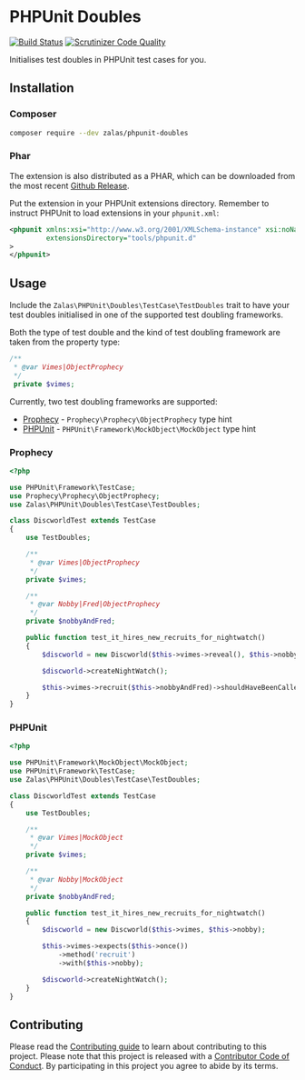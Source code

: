 # PHPUnit Doubles

[![Build Status](https://travis-ci.com/jakzal/phpunit-doubles.svg?branch=master)](https://travis-ci.com/jakzal/phpunit-doubles)
[![Scrutinizer Code Quality](https://scrutinizer-ci.com/g/jakzal/phpunit-doubles/badges/quality-score.png?b=master)](https://scrutinizer-ci.com/g/jakzal/phpunit-doubles/?branch=master)

Initialises test doubles in PHPUnit test cases for you.

## Installation

### Composer

```bash
composer require --dev zalas/phpunit-doubles
```

### Phar

The extension is also distributed as a PHAR, which can be downloaded from the most recent
[Github Release](https://github.com/jakzal/phpunit-doubles/releases).

Put the extension in your PHPUnit extensions directory.
Remember to instruct PHPUnit to load extensions in your `phpunit.xml`:

```xml
<phpunit xmlns:xsi="http://www.w3.org/2001/XMLSchema-instance" xsi:noNamespaceSchemaLocation="https://schema.phpunit.de/8.0/phpunit.xsd"
         extensionsDirectory="tools/phpunit.d"
>
</phpunit>
```

## Usage

Include the `Zalas\PHPUnit\Doubles\TestCase\TestDoubles` trait to have your test doubles initialised
in one of the supported test doubling frameworks.

Both the type of test double and the kind of test doubling framework are taken from the property type:

```php
/**
 * @var Vimes|ObjectProphecy
 */
 private $vimes;
```

Currently, two test doubling frameworks are supported:

* [Prophecy](https://github.com/phpspec/prophecy) - `Prophecy\Prophecy\ObjectProphecy` type hint
* [PHPUnit](https://phpunit.de/manual/current/en/test-doubles.html) - `PHPUnit\Framework\MockObject\MockObject` type hint

### Prophecy

```php
<?php

use PHPUnit\Framework\TestCase;
use Prophecy\Prophecy\ObjectProphecy;
use Zalas\PHPUnit\Doubles\TestCase\TestDoubles;

class DiscworldTest extends TestCase
{
    use TestDoubles;

    /**
     * @var Vimes|ObjectProphecy
     */
    private $vimes;

    /**
     * @var Nobby|Fred|ObjectProphecy
     */
    private $nobbyAndFred;

    public function test_it_hires_new_recruits_for_nightwatch()
    {
        $discworld = new Discworld($this->vimes->reveal(), $this->nobbyAndFred->reveal());

        $discworld->createNightWatch();

        $this->vimes->recruit($this->nobbyAndFred)->shouldHaveBeenCalled();
    }
}
```

### PHPUnit


```php
<?php

use PHPUnit\Framework\MockObject\MockObject;
use PHPUnit\Framework\TestCase;
use Zalas\PHPUnit\Doubles\TestCase\TestDoubles;

class DiscworldTest extends TestCase
{
    use TestDoubles;

    /**
     * @var Vimes|MockObject
     */
    private $vimes;

    /**
     * @var Nobby|MockObject
     */
    private $nobbyAndFred;

    public function test_it_hires_new_recruits_for_nightwatch()
    {
        $discworld = new Discworld($this->vimes, $this->nobby);

        $this->vimes->expects($this->once())
            ->method('recruit')
            ->with($this->nobby);

        $discworld->createNightWatch();
    }
}
```

## Contributing

Please read the [Contributing guide](CONTRIBUTING.md) to learn about contributing to this project.
Please note that this project is released with a [Contributor Code of Conduct](CODE_OF_CONDUCT.md).
By participating in this project you agree to abide by its terms.
